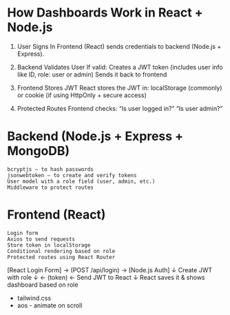 # How Dashboards Work in React + Node.js
1. User Signs In
Frontend (React) sends credentials to backend (Node.js + Express).

2. Backend Validates User
If valid:
    Creates a JWT token (includes user info like ID, role: user or admin)
    Sends it back to frontend

3. Frontend Stores JWT
React stores the JWT in:
    localStorage (commonly)
    or cookie (if using HttpOnly + secure access)

4. Protected Routes
Frontend checks:
    “Is user logged in?”
    “Is user admin?”

# Backend (Node.js + Express + MongoDB)
    bcryptjs — to hash passwords
    jsonwebtoken — to create and verify tokens
    User model with a role field (user, admin, etc.)
    Middleware to protect routes

# Frontend (React)
    Login form
    Axios to send requests
    Store token in localStorage
    Conditional rendering based on role
    Protected routes using React Router



[React Login Form] → (POST /api/login) → [Node.js Auth]
                                           ↓
                                  Create JWT with role
                                           ↓
                            ← (token) ← Send JWT to React
                                           ↓
                  React saves it & shows dashboard based on role




- tailwind.css
- aos - animate on scroll 